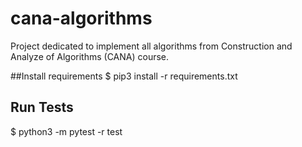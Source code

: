 # cana-algorithms
Project dedicated to implement all algorithms from Construction and Analyze of Algorithms (CANA) course.

##Install requirements
$ pip3 install -r requirements.txt

## Run Tests
$ python3 -m pytest -r test
